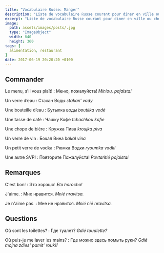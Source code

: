 ```yaml
---
title: "Vocabulaire Russe: Manger"
description: "Liste de vocabulaire Russe courant pour diner en ville ou cher l'habitant."
excerpt: "Liste de vocabulaire Russe courant pour diner en ville ou cher l'habitant."
image:
  path: assets/images/posts/.jpg
  type: "ImageObject"
  width: 640
  height: 360
tags: [
  alimentation, restaurant
]
date: 2017-06-19 20:20:20 +0100
---
```


## Commander

Le menu, s'il vous plaît!
: Меню, пожалуйста!
*Miniou, pajalsta!*

Un verre d’eau
: Стакан Воды
*stakan' vady*

Une bouteille d’eau
: Бутылка воды
*boutilka vodè*

Une tasse de café
: Чашку Кофе
*tchachkou kofie*

Une chope de bière
: Кружка Пива
*kroujka pivа*

Un verre de vin
: Бокал Вина
*bakal vinа*

Un petit verre de vodka
: Рюмка Водки
*ryoumka vodki*

Une autre SVP!
: Повторите Пожалуйста!
*Povtaritié pojalsta!*


## Remarques

C'est bon!
: Это хорошо!
*Eto horocho!*

J'aime.
: Мне нравится.
*Mnié nravitsa.*

Je n'aime pas.
: Мне не нравится.
*Mnié nié nravitsa.*


## Questions

Où sont les toilettes?
: Где туалет?
*Gdié toualette?*

Où puis-je me laver les mains?
: Где можно здесь помыть руки?
*Gdié mojna zdies' pamit' rouki?*
